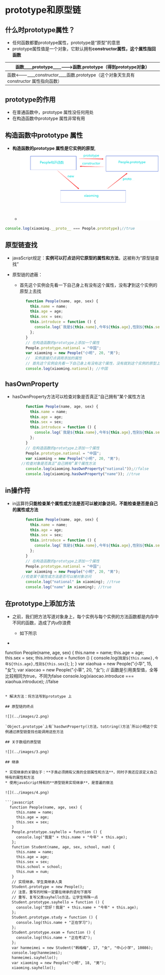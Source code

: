 #  prototype和原型链

## 什么时prototype属性？

* 任何函数都要prototype属性，prototype是“原型”的意思
* prototype属性值是一个对象，它默认拥有**constructor属性，这个属性指回函数**

| 函数____prototype____--->函数.prototype（得到prototype对象） |
| ------------------------------------------------------------ |
| 函数<---____constructor____函数.prototype（这个对象天生具有constructor 属性指向函数） |

## prototype的作用

* 在普通函数中，prototype 属性没任何用处
* 在构造函数中prototype 属性非常有用

##  构造函数中prototype 属性

* **构造函数的prototype 属性是它实例的原型**,
  * ![](../images/1.png)

```javascript
console.log(xiaoming.__proto__ === People.prototype);//true
```

## 原型链查找

* javaScript规定：**实例可以打点访问它原型的属性和方法**，这被称为“原型链查找”

* 原型链的遮蔽：

  * 首先这个实例会先看一下自己身上有没有这个属性，没有**才**到这个实例的原型上去找

  ```javascript
        function People(name, age, sex) {
          this.name = name;
          this.age = age;
          this.sex = sex;
          this.introduce = function () {
            console.log(`我是${this.name},今年${this.age},性别${this.sex}`);
          };
        }
        // 在构造函数的prototype上添加一个属性
        People.prototype.national = "中国";
        var xiaoming = new People("小明", 20, "男");
        //	实例直接打点调用添加的属性
        // 首先这个实例会先看一下自己身上有没有这个属性，没有就到这个实例的原型上去找
        console.log(xiaoming.national); //中国
  ```

##  hasOwnProperty

* hasOwnProperty方法可以检查对象是否真正“自己拥有”某个属性方法

  ```javascript
        function People(name, age, sex) {
          this.name = name;
          this.age = age;
          this.sex = sex;
          this.introduce = function () {
            console.log(`我是${this.name},今年${this.age},性别${this.sex}`);
          };
        }
        // 在构造函数的prototype上添加一个属性
        People.prototype.national = "中国";
        var xiaoming = new People("小明", 20, "男");
  	  //检查对象是否真正“自己拥有”某个属性方法
        console.log(xiaoming.hasOwnProperty("national"));//false
        console.log(xiaoming.hasOwnProperty("name")); //true
  ```

## in操作符

* in运算符**只能检查某个属性或方法是否可以被对象访问，不能检查是否是自己的属性或方法**

  ```javascript
        function People(name, age, sex) {
          this.name = name;
          this.age = age;
          this.sex = sex;
          this.introduce = function () {
            console.log(`我是${this.name},今年${this.age},性别${this.sex}`);
          };
        }
        // 在构造函数的prototype上添加一个属性
        People.prototype.national = "中国";
        var xiaoming = new People("小明", 20, "男");
  	  //检查某个属性或方法是否可以被对象访问
        console.log("national" in xiaoming); //true
        console.log("name" in xiaoming); //true
  ```

## 在prototype上添加方法

* 之前，我们把方法写道对象身上，每个实例与每个实例的方法函数都是内存中不同的函数，造成了内u你浪费
  * 如下所示

*  ```javascript
  function People(name, age, sex) {
          this.name = name;
          this.age = age;
          this.sex = sex;
          this.introduce = function () {
            console.log(`我是${this.name},今年${this.age},性别${this.sex}`);
          };
        }
        var xiaohua = new People("小华", 15, "女");
        var xiaocao = new People("小草", 20, "女");
        // 函数是引用类型值，全等比较相同为true，不同为false
        console.log(xiaocao.introduce === xiaohua.introduce); //false
   ```

  * 解决方法：将方法写到prototype 上

## 原型链的终点

![](../images/2.png)

`Object.prototype`上有`hasOwnProperty()方法，toString()方法`所以小明这个实例通过原型链查找也能调用这些方法

## 关于数组的原型链

![](../images/3.png)

## 继承

* 实现继承的关键在于：**子类必须拥有父类的全部属性和方法**，同时子类还应该定义自己特有的属性和方法
* 使用javaScript特有的**原型链来实现继承**，是普遍的做法

![](../images/4.png)

```javascript
     function People(name, age, sex) {
        this.name = name;
        this.age = age;
        this.sex = sex;
      }
      People.prototype.sayhello = function () {
        console.log("我是" + this.name + "今年" + this.age);
      };
      function Student(name, age, sex, school, num) {
        this.name = name;
        this.age = age;
        this.sex = sex;
        this.school = school;
        this.num = num;
      }
      // 实现继承，学生类继承人类
      Student.prototype = new People();
      // 注意，重写的时候一定要在继承的语句下面写
      // 重写、复写父类sayhello方法，让学生特殊一点
      Student.prototype.sayhello = function () {
        console.log("您好！我是" + this.name + "今年" + this.age);
      };
      Student.prototype.study = function () {
        console.log(this.name + "正在学习");
      };
      Student.prototype.exam = function () {
        console.log(this.name + "正在考试");
      };
      var hanmeimei = new Student("韩梅梅", 17, "女", "中心小学", 10086);
      console.log(hanmeimei);
      hanmeimei.sayhello();
      var xiaoming = new People("小明", 18, "男");
      xiaoming.sayhello();
```

